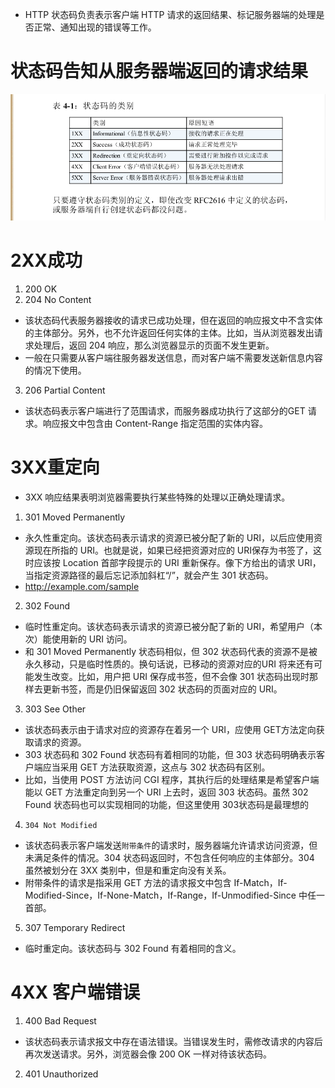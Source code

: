 * HTTP 状态码负责表示客户端 HTTP 请求的返回结果、标记服务器端的处理是否正常、通知出现的错误等工作。
# 状态码告知从服务器端返回的请求结果

![](https://raw.githubusercontent.com/1391020381/Web-Foundation/master/articles/HTTP%E3%80%81TCP%E3%80%81IP/img/%E7%8A%B6%E6%80%81%E7%A0%81%E7%9A%84%E7%B1%BB%E5%88%AB.png)

# 2XX成功
1. 200 OK
2. 204 No Content
* 该状态码代表服务器接收的请求已成功处理，但在返回的响应报文中不含实体的主体部分。另外，也不允许返回任何实体的主体。比如，当从浏览器发出请求处理后，返回 204 响应，那么浏览器显示的页面不发生更新。
* 一般在只需要从客户端往服务器发送信息，而对客户端不需要发送新信息内容的情况下使用。
3. 206 Partial Content
* 该状态码表示客户端进行了范围请求，而服务器成功执行了这部分的GET 请求。响应报文中包含由 Content-Range 指定范围的实体内容。

# 3XX重定向
* 3XX 响应结果表明浏览器需要执行某些特殊的处理以正确处理请求。
1. 301 Moved Permanently
* 永久性重定向。该状态码表示请求的资源已被分配了新的 URI，以后应使用资源现在所指的 URI。也就是说，如果已经把资源对应的 URI保存为书签了，这时应该按 Location 首部字段提示的 URI 重新保存。像下方给出的请求 URI，当指定资源路径的最后忘记添加斜杠“/”，就会产生 301 状态码。
* http://example.com/sample
2. 302 Found
* 临时性重定向。该状态码表示请求的资源已被分配了新的 URI，希望用户（本次）能使用新的 URI 访问。
* 和 301 Moved Permanently 状态码相似，但 302 状态码代表的资源不是被永久移动，只是临时性质的。换句话说，已移动的资源对应的URI 将来还有可能发生改变。比如，用户把 URI 保存成书签，但不会像 301 状态码出现时那样去更新书签，而是仍旧保留返回 302 状态码的页面对应的 URI。
3. 303 See Other
* 该状态码表示由于请求对应的资源存在着另一个 URI，应使用 GET方法定向获取请求的资源。
* 303 状态码和 302 Found 状态码有着相同的功能，但 303 状态码明确表示客户端应当采用 GET 方法获取资源，这点与 302 状态码有区别。
* 比如，当使用 POST 方法访问 CGI 程序，其执行后的处理结果是希望客户端能以 GET 方法重定向到另一个 URI 上去时，返回 303 状态码。虽然 302 Found 状态码也可以实现相同的功能，但这里使用 303状态码是最理想的
4. `304 Not Modified`
* 该状态码表示客户端发送`附带条件`的请求时，服务器端允许请求访问资源，但未满足条件的情况。304 状态码返回时，不包含任何响应的主体部分。304 虽然被划分在 3XX 类别中，但是和重定向没有关系。
* 附带条件的请求是指采用 GET 方法的请求报文中包含 If-Match，If-Modified-Since，If-None-Match，If-Range，If-Unmodified-Since 中任一首部。
5. 307 Temporary Redirect
* 临时重定向。该状态码与 302 Found 有着相同的含义。
# 4XX 客户端错误
1. 400 Bad Request
* 该状态码表示请求报文中存在语法错误。当错误发生时，需修改请求的内容后再次发送请求。另外，浏览器会像 200 OK 一样对待该状态码。
2. 401 Unauthorized
